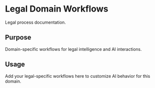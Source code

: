 # Legal Domain Workflows

Legal process documentation.

## Purpose

Domain-specific workflows for legal intelligence and AI interactions.

## Usage

Add your legal-specific workflows here to customize AI behavior for this domain.
